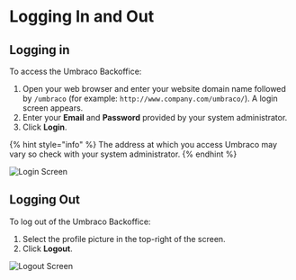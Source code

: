 # Logging In and Out

## Logging in

To access the Umbraco Backoffice:

1. Open your web browser and enter your website domain name followed by `/umbraco` (for example: `http://www.company.com/umbraco/`). A login screen appears.
2. Enter your **Email** and **Password** provided by your system administrator.
3. Click **Login**.

{% hint style="info" %}
The address at which you access Umbraco may vary so check with your system administrator.
{% endhint %}

![Login Screen](images/login8.png)

## Logging Out

To log out of the Umbraco Backoffice:

1. Select the profile picture in the top-right of the screen.
2. Click **Logout**.

![Logout Screen](images/logout-v9.png)
